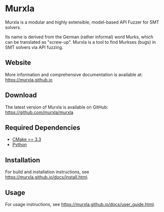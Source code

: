 # Murxla

Murxla is a modular and highly extensible, model-based API Fuzzer for SMT
solvers.

Its name is derived from the German (rather informal) word Murks, which can be
translated as "screw-up". Murxla is a tool to find Murkses (bugs) in SMT
solvers via API fuzzing.

## Website

More information and comprehensive documentation is available at:
https://murxla.github.io

## Download

The latest version of Murxla is available on GitHub:
https://github.com/murxla/murxla

## Required Dependencies

- [CMake >= 3.3](https://cmake.org)
- [Python](https://www.python.org)

## Installation

For build and installation instructions, see
https://murxla.github.io/docs/install.html.

## Usage

For usage instructions, see https://murxla.github.io/docs/user_guide.html.
